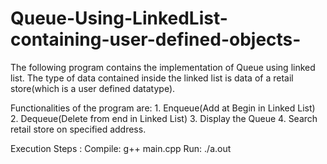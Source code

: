 # Queue-Using-LinkedList-containing-user-defined-objects-
The following program contains the implementation of Queue using linked list.
The type of data contained inside the linked list is data of a retail store(which is a user defined datatype).

Functionalities of the program are: 
    1. Enqueue(Add at Begin in Linked List) 
    2. Dequeue(Delete from end in Linked List) 
    3. Display the Queue 
    4. Search retail store on specified address.
    
Execution Steps : 
    Compile: 
          g++ main.cpp
    Run:
          ./a.out
          
          
